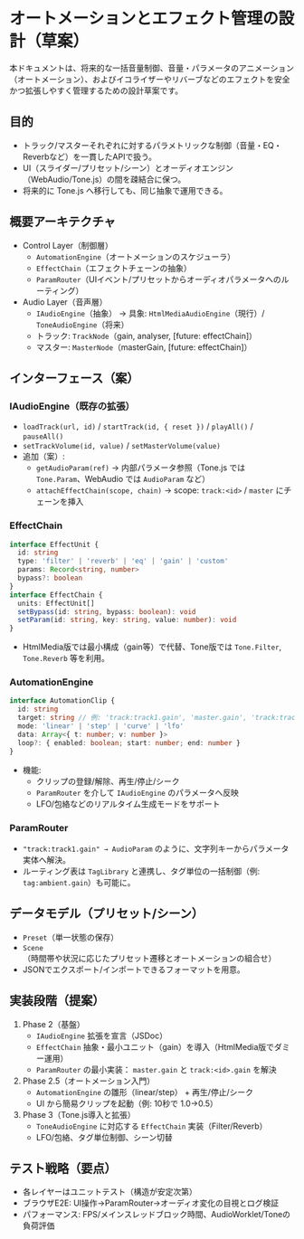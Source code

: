 # オートメーションとエフェクト管理の設計（草案）

本ドキュメントは、将来的な一括音量制御、音量・パラメータのアニメーション（オートメーション）、およびイコライザーやリバーブなどのエフェクトを安全かつ拡張しやすく管理するための設計草案です。

## 目的
- トラック/マスターそれぞれに対するパラメトリックな制御（音量・EQ・Reverbなど）を一貫したAPIで扱う。
- UI（スライダー/プリセット/シーン）とオーディオエンジン（WebAudio/Tone.js）の間を疎結合に保つ。
- 将来的に Tone.js へ移行しても、同じ抽象で運用できる。

## 概要アーキテクチャ
- Control Layer（制御層）
  - `AutomationEngine`（オートメーションのスケジューラ）
  - `EffectChain`（エフェクトチェーンの抽象）
  - `ParamRouter`（UIイベント/プリセットからオーディオパラメータへのルーティング）
- Audio Layer（音声層）
  - `IAudioEngine`（抽象） → 具象: `HtmlMediaAudioEngine`（現行）/ `ToneAudioEngine`（将来）
  - トラック: `TrackNode`（gain, analyser, [future: effectChain]）
  - マスター: `MasterNode`（masterGain, [future: effectChain]）

## インターフェース（案）

### IAudioEngine（既存の拡張）
- `loadTrack(url, id)` / `startTrack(id, { reset })` / `playAll()` / `pauseAll()`
- `setTrackVolume(id, value)` / `setMasterVolume(value)`
- 追加（案）:
  - `getAudioParam(ref)` → 内部パラメータ参照（Tone.js では `Tone.Param`、WebAudio では `AudioParam` など）
  - `attachEffectChain(scope, chain)` → scope: `track:<id>` / `master` にチェーンを挿入

### EffectChain
```ts
interface EffectUnit {
  id: string
  type: 'filter' | 'reverb' | 'eq' | 'gain' | 'custom'
  params: Record<string, number>
  bypass?: boolean
}
interface EffectChain {
  units: EffectUnit[]
  setBypass(id: string, bypass: boolean): void
  setParam(id: string, key: string, value: number): void
}
```
- HtmlMedia版では最小構成（gain等）で代替、Tone版では `Tone.Filter`, `Tone.Reverb` 等を利用。

### AutomationEngine
```ts
interface AutomationClip {
  id: string
  target: string // 例: 'track:track1.gain', 'master.gain', 'track:track2.filter.frequency'
  mode: 'linear' | 'step' | 'curve' | 'lfo'
  data: Array<{ t: number; v: number }>
  loop?: { enabled: boolean; start: number; end: number }
}
```
- 機能:
  - クリップの登録/解除、再生/停止/シーク
  - `ParamRouter` を介して `IAudioEngine` のパラメータへ反映
  - LFO/包絡などのリアルタイム生成モードをサポート

### ParamRouter
- `"track:track1.gain" → AudioParam` のように、文字列キーからパラメータ実体へ解決。
- ルーティング表は `TagLibrary` と連携し、タグ単位の一括制御（例: `tag:ambient.gain`）も可能に。

## データモデル（プリセット/シーン）
- `Preset`（単一状態の保存）
- `Scene`（時間帯や状況に応じたプリセット遷移とオートメーションの組合せ）
- JSONでエクスポート/インポートできるフォーマットを用意。

## 実装段階（提案）
1. Phase 2（基盤）
   - `IAudioEngine` 拡張を宣言（JSDoc）
   - `EffectChain` 抽象・最小ユニット（gain）を導入（HtmlMedia版でダミー運用）
   - `ParamRouter` の最小実装： `master.gain` と `track:<id>.gain` を解決
2. Phase 2.5（オートメーション入門）
   - `AutomationEngine` の雛形（linear/step） + 再生/停止/シーク
   - UI から簡易クリップを起動（例: 10秒で 1.0→0.5）
3. Phase 3（Tone.js導入と拡張）
   - `ToneAudioEngine` に対応する `EffectChain` 実装（Filter/Reverb）
   - LFO/包絡、タグ単位制御、シーン切替

## テスト戦略（要点）
- 各レイヤーはユニットテスト（構造が安定次第）
- ブラウザE2E: UI操作→ParamRouter→オーディオ変化の目視とログ検証
- パフォーマンス: FPS/メインスレッドブロック時間、AudioWorklet/Toneの負荷評価

